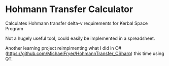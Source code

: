 # Hohmann Transfer Calculator
Calculates Hohmann transfer delta-v requirements for Kerbal Space Program

Not a hugely useful tool, could easily be implemented in a spreadsheet.

Another learning project reimplmenting what I did in C# (https://github.com/MichaelFryer/HohmannTransfer_CSharp) this time using QT.
